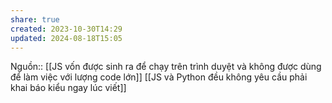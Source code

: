 ```yaml
---
share: true
created: 2023-10-30T14:29
updated: 2024-08-18T15:05
---
```

Nguồn::
[[JS vốn được sinh ra để chạy trên trình duyệt và không được dùng để làm việc với lượng code lớn]] [[JS và Python đều không yêu cầu phải khai báo kiểu ngay lúc viết]]